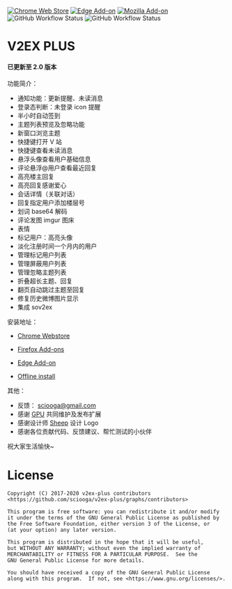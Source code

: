 [![Chrome Web Store](https://img.shields.io/chrome-web-store/v/daeclijmnojoemooblcbfeeceopnkolo?style=flat-square)](https://chrome.google.com/webstore/detail/v2ex-plus/daeclijmnojoemooblcbfeeceopnkolo)
[![Edge Add-on](https://img.shields.io/badge/dynamic/json?label=edge%20add-on&prefix=v&query=%24.version&url=https%3A%2F%2Fmicrosoftedge.microsoft.com%2Faddons%2Fgetproductdetailsbycrxid%2Foejdifclmfffbginmbgndmkjbephefgd&style=flat-square)](https://microsoftedge.microsoft.com/addons/detail/v2ex-plus/oejdifclmfffbginmbgndmkjbephefgd)
[![Mozilla Add-on](https://img.shields.io/amo/v/%7B690c1618-4b2c-4905-bf58-1fc82bdfd6e7%7D?style=flat-square)](https://addons.mozilla.org/zh-CN/firefox/addon/v2ex-plus/)
![GitHub Workflow Status](https://img.shields.io/github/actions/workflow/status/sciooga/v2ex-plus/publish-on-chrome-webstore.yml?label=publish%20chrome%20webstore&logo=github&logoColor=8d97a2&style=flat-square)
![GitHub Workflow Status](https://img.shields.io/github/actions/workflow/status/sciooga/v2ex-plus/publish-on-edge-add-ons.yml?label=publish%20edge%20add-on&logo=github&logoColor=8d97a2&style=flat-square)
# V2EX PLUS

#### 已更新至 2.0 版本

功能简介：
* 通知功能：更新提醒、未读消息
* 登录态判断：未登录 icon 提醒
* 半小时自动签到
* 主题列表预览及忽略功能
* 新窗口浏览主题
* 快捷键打开 V 站
* 快捷键查看未读消息
* 悬浮头像查看用户基础信息
* 评论悬浮@用户查看最近回复
* 高亮楼主回复
* 高亮回复感谢爱心
* 会话详情（关联对话）
* 回复指定用户添加楼层号
* 划词 base64 解码
* 评论发图 imgur 图床
* 表情
* 标记用户：高亮头像
* 淡化注册时间一个月内的用户
* 管理标记用户列表
* 管理屏蔽用户列表
* 管理忽略主题列表
* 折叠超长主题、回复
* 翻页自动跳过主题至回复
* 修复历史微博图片显示
* 集成 sov2ex

安装地址：
* [Chrome Webstore](https://chrome.google.com/webstore/detail/v2ex-plus/daeclijmnojoemooblcbfeeceopnkolo)

* [Firefox Add-ons](https://addons.mozilla.org/zh-CN/firefox/addon/v2ex-plus/)

* [Edge Add-on](https://microsoftedge.microsoft.com/addons/detail/v2ex-plus/oejdifclmfffbginmbgndmkjbephefgd)

* [Offline install](https://github.com/sciooga/v2ex-plus/releases)

其他：

* 反馈： [sciooga@gmail.com](mailto:sciooga@gmail.com)
* 感谢 [GPU](https://www.v2ex.com/member/GPU) 共同维护及发布扩展
* 感谢设计师 [Sheep](http://sheephe.com) 设计 Logo
* 感谢各位贡献代码、反馈建议、帮忙测试的小伙伴

祝大家生活愉快~


# License

    Copyright (C) 2017-2020 v2ex-plus contributors
    <https://github.com/sciooga/v2ex-plus/graphs/contributors>

    This program is free software: you can redistribute it and/or modify
    it under the terms of the GNU General Public License as published by
    the Free Software Foundation, either version 3 of the License, or
    (at your option) any later version.

    This program is distributed in the hope that it will be useful,
    but WITHOUT ANY WARRANTY; without even the implied warranty of
    MERCHANTABILITY or FITNESS FOR A PARTICULAR PURPOSE.  See the
    GNU General Public License for more details.

    You should have received a copy of the GNU General Public License
    along with this program.  If not, see <https://www.gnu.org/licenses/>.
